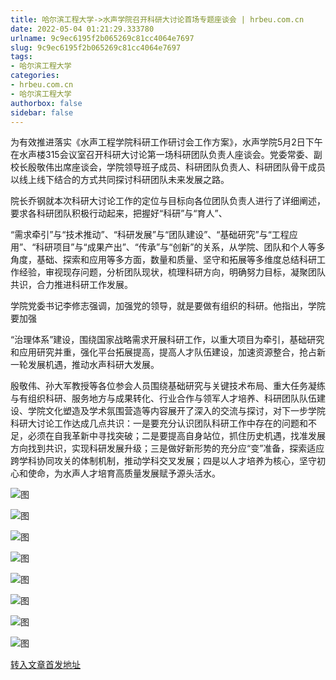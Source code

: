 ```yaml
---
title: 哈尔滨工程大学->水声学院召开科研大讨论首场专题座谈会 | hrbeu.com.cn
date: 2022-05-04 01:21:29.333780
urlname: 9c9ec6195f2b065269c81cc4064e7697
slug: 9c9ec6195f2b065269c81cc4064e7697
tags: 
- 哈尔滨工程大学
categories:
- hrbeu.com.cn
- 哈尔滨工程大学
authorbox: false
sidebar: false
---
```

为有效推进落实《水声工程学院科研工作研讨会工作方案》，水声学院5月2日下午在水声楼315会议室召开科研大讨论第一场科研团队负责人座谈会。党委常委、副校长殷敬伟出席座谈会，学院领导班子成员、科研团队负责人、科研团队骨干成员以线上线下结合的方式共同探讨科研团队未来发展之路。

院长乔钢就本次科研大讨论工作的定位与目标向各位团队负责人进行了详细阐述，要求各科研团队积极行动起来，把握好“科研”与“育人”、
<!--more-->
“需求牵引”与“技术推动”、“科研发展”与“团队建设”、“基础研究”与“工程应用”、“科研项目”与“成果产出”、“传承”与“创新”的关系，从学院、团队和个人等多角度，基础、探索和应用等多方面，数量和质量、坚守和拓展等多维度总结科研工作经验，审视现存问题，分析团队现状，梳理科研方向，明确努力目标，凝聚团队共识，合力推进科研工作发展。

学院党委书记李修志强调，加强党的领导，就是要做有组织的科研。他指出，学院要加强

“治理体系”建设，围绕国家战略需求开展科研工作，以重大项目为牵引，基础研究和应用研究并重，强化平台拓展提高，提高人才队伍建设，加速资源整合，抢占新一轮发展机遇，推动水声科研大发展。

殷敬伟、孙大军教授等各位参会人员围绕基础研究与关键技术布局、重大任务凝练与有组织科研、服务地方与成果转化、行业合作与领军人才培养、科研团队队伍建设、学院文化塑造及学术氛围营造等内容展开了深入的交流与探讨，对下一步学院科研大讨论工作达成几点共识：一是要充分认识团队科研工作中存在的问题和不足，必须在自我革新中寻找突破；二是要提高自身站位，抓住历史机遇，找准发展方向找到共识，实现科研发展升级；三是做好新形势的充分应“变”准备，探索适应跨学科协同攻关的体制机制，推动学科交叉发展；四是以人才培养为核心，坚守初心和使命，为水声人才培育高质量发展赋予源头活水。

![图](http://gongxue.cn/__local/9/F8/E2/89B7A7765943859911288BD8F0D_8DDE8728_108E5.jpg)

![图](http://gongxue.cn/__local/C/53/5D/70412F6BFE0159F16F8ADE177B5_A85CC759_11E6E.jpg)

![图](http://gongxue.cn/__local/4/AB/BB/B1201F95FB3CE43F7E935DB9A5C_5383016D_13559.jpg)

![图](http://gongxue.cn/__local/2/67/47/E5C9EC61E2BD78CB31902F4BD5C_47649F2A_E662.jpg)

![图](http://gongxue.cn/__local/B/F5/A8/EDAC949C64B79589E54924F56DF_60943245_C204.jpg)

![图](http://gongxue.cn/__local/4/05/64/D66F137DEC120932C439CAD0517_195BBA33_E9A9.jpg)

![图](http://gongxue.cn/__local/B/BA/36/1BAAA4909DFCEF139922BA592C9_A2C31B73_E757.jpg)

![图](http://gongxue.cn/__local/D/2D/AD/221D1B3E12B0CF9D6A1FB8331BE_58F36026_157DD.jpg)

[转入文章首发地址](http://gongxue.cn/info/1015/70586.htm)